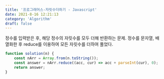 ```yaml
---
title: '프로그래머스-자릿수더하기 - Javascript'
date: 2021-8-16 12:21:13
category: 'Algorithm'
draft: false
---
```

정수를 입력받은 후, 해당 정수의 자릿수를 모두 더해 반환하는 문제. 정수를 문자열, 배열화한 후 reduce를 이용하여 모든 자릿수를 더하여 풀었다.
```javascript
function solution(n) {
    const nArr = Array.from(n.toString());
    const answer = nArr.reduce((acc, cur) => acc + parseInt(cur), 0);
    return answer;
}

```